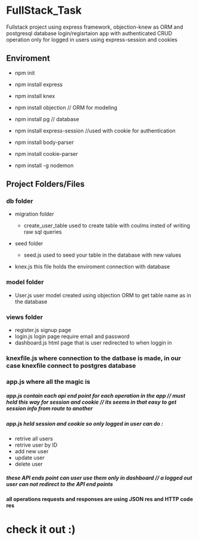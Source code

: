 # FullStack_Task
Fullstack project using express framework, objection-knew as ORM and postgresql database 
login/regisrtaion app with authenticated CRUD operation only for logged in users using express-session and cookies 

## Enviroment
* npm init

* npm install express

* npm install knex

* npm install objection // ORM for modeling

* npm install pg // database 

* npm install express-session //used with cookie for authentication

* npm install body-parser

* npm install cookie-parser

* npm install -g nodemon

## Project Folders/Files

### db folder
* migration folder
    * create_user_table  used to create table  with coulms insted of writing raw sql queries

* seed folder
    * seed.js  used to seed your table in the database with new values
    
* knex.js this file holds the enviroment connection with database

### model folder
* User.js   user model created using objection ORM to get table name as in the database

### views folder
* register.js signup page 
* login.js  login page require email and password
* dashboard.js  html page that is user redirected to when loggin in

### knexfile.js  where connection to the datbase is made, in our case knexfile connect to postgres database

### app.js  where all the magic is 
##### app.js contain each api end point for each operation in the app // must held this way for session and cookie // its seems in that easy to get session info from route to another 
##### app.js held session and cookie so only logged in user can do :
* retrive all users 
* retrive user by ID 
* add new user 
* update user 
* delete user 
##### these API ends point can user use them only in dashboard // a logged out user can not redirect to the API end points
#### all operations requests and responses are using JSON res and HTTP code res 

# check it out :)

